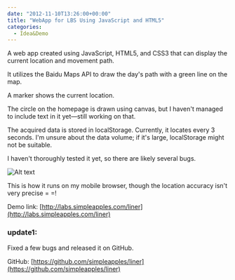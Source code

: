 ```yaml
---
date: "2012-11-10T13:26:00+00:00"
title: "WebApp for LBS Using JavaScript and HTML5"
categories:
  - Idea&Demo
---
```


A web app created using JavaScript, HTML5, and CSS3 that can display the current location and movement path.

It utilizes the Baidu Maps API to draw the day's path with a green line on the map.

A marker shows the current location.

The circle on the homepage is drawn using canvas, but I haven't managed to include text in it yet—still working on that.

The acquired data is stored in localStorage. Currently, it locates every 3 seconds. I'm unsure about the data volume; if it's large, localStorage might not be suitable.

I haven't thoroughly tested it yet, so there are likely several bugs.

![Alt text](/images/cellphonepreview.jpg)

This is how it runs on my mobile browser, though the location accuracy isn't very precise = =!

Demo link: [http://labs.simpleapples.com/liner](http://labs.simpleapples.com/liner)

### update1:

Fixed a few bugs and released it on GitHub.

GitHub: [https://github.com/simpleapples/liner](https://github.com/simpleapples/liner)
